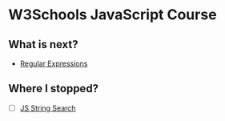 # W3Schools JavaScript Course

## What is next?

* [Regular Expressions](https://javascript.info/regexp-introduction)

## Where I stopped?

* [ ] [JS String Search](https://www.w3schools.com/js/js_string_search.asp)